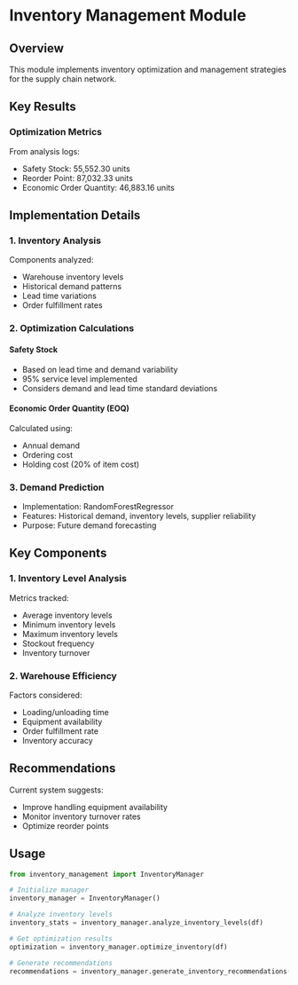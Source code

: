 # Inventory Management Module

## Overview
This module implements inventory optimization and management strategies for the supply chain network.

## Key Results

### Optimization Metrics
From analysis logs:
- Safety Stock: 55,552.30 units
- Reorder Point: 87,032.33 units
- Economic Order Quantity: 46,883.16 units

## Implementation Details

### 1. Inventory Analysis
Components analyzed:
- Warehouse inventory levels
- Historical demand patterns
- Lead time variations
- Order fulfillment rates

### 2. Optimization Calculations
#### Safety Stock
- Based on lead time and demand variability
- 95% service level implemented
- Considers demand and lead time standard deviations

#### Economic Order Quantity (EOQ)
Calculated using:
- Annual demand
- Ordering cost
- Holding cost (20% of item cost)

### 3. Demand Prediction
- Implementation: RandomForestRegressor
- Features: Historical demand, inventory levels, supplier reliability
- Purpose: Future demand forecasting

## Key Components

### 1. Inventory Level Analysis
Metrics tracked:
- Average inventory levels
- Minimum inventory levels
- Maximum inventory levels
- Stockout frequency
- Inventory turnover

### 2. Warehouse Efficiency
Factors considered:
- Loading/unloading time
- Equipment availability
- Order fulfillment rate
- Inventory accuracy

## Recommendations
Current system suggests:
- Improve handling equipment availability
- Monitor inventory turnover rates
- Optimize reorder points

## Usage
```python
from inventory_management import InventoryManager

# Initialize manager
inventory_manager = InventoryManager()

# Analyze inventory levels
inventory_stats = inventory_manager.analyze_inventory_levels(df)

# Get optimization results
optimization = inventory_manager.optimize_inventory(df)

# Generate recommendations
recommendations = inventory_manager.generate_inventory_recommendations(df)
```